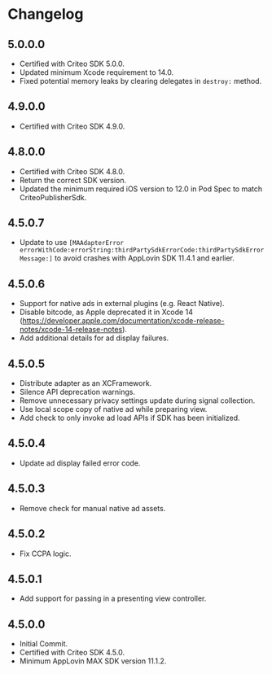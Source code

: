 # Changelog

## 5.0.0.0
* Certified with Criteo SDK 5.0.0.
* Updated minimum Xcode requirement to 14.0.
* Fixed potential memory leaks by clearing delegates in `destroy:` method.

## 4.9.0.0
* Certified with Criteo SDK 4.9.0.

## 4.8.0.0
* Certified with Criteo SDK 4.8.0.
* Return the correct SDK version.
* Updated the minimum required iOS version to 12.0 in Pod Spec to match CriteoPublisherSdk. 

## 4.5.0.7
* Update to use `[MAAdapterError errorWithCode:errorString:thirdPartySdkErrorCode:thirdPartySdkErrorMessage:]` to avoid crashes with AppLovin SDK 11.4.1 and earlier.

## 4.5.0.6
* Support for native ads in external plugins (e.g. React Native).
* Disable bitcode, as Apple deprecated it in Xcode 14 (https://developer.apple.com/documentation/xcode-release-notes/xcode-14-release-notes).
* Add additional details for ad display failures. 

## 4.5.0.5
* Distribute adapter as an XCFramework.
* Silence API deprecation warnings.
* Remove unnecessary privacy settings update during signal collection.
* Use local scope copy of native ad while preparing view.
* Add check to only invoke ad load APIs if SDK has been initialized.

## 4.5.0.4
* Update ad display failed error code.

## 4.5.0.3
* Remove check for manual native ad assets.

## 4.5.0.2
* Fix CCPA logic.

## 4.5.0.1
* Add support for passing in a presenting view controller.

## 4.5.0.0
* Initial Commit.
* Certified with Criteo SDK 4.5.0.
* Minimum AppLovin MAX SDK version 11.1.2.
